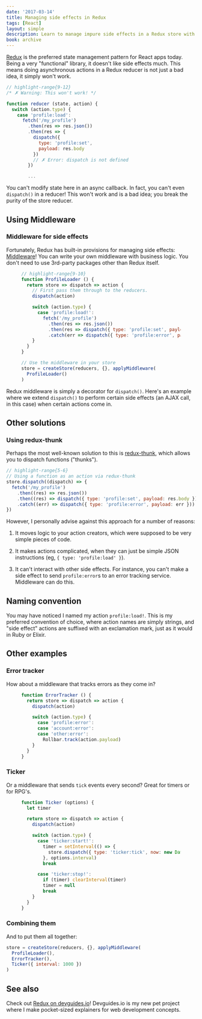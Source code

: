 ```yaml
---
date: '2017-03-14'
title: Managing side effects in Redux
tags: [React]
layout: simple
description: Learn to manage impure side effects in a Redux store with middleware.
book: archive
---
```


[Redux] is the preferred state management pattern for React apps today. Being a very "functional" library, it doesn't like side effects much. This means doing asynchronous actions in a Redux reducer is not just a bad idea, it simply won't work.

```js
// highlight-range{9-12}
/* ✗ Warning: This won't work! */

function reducer (state, action) {
  switch (action.type) {
    case 'profile:load':
      fetch('/my_profile')
        .then(res => res.json())
        .then(res => {
          dispatch({
            type: 'profile:set',
            payload: res.body
          })
          // ✗ Error: dispatch is not defined
        })

        ...
```

You can't modify state here in an async callback. In fact, you can't even `dispatch()` in a reducer! This won't work and is a bad idea; you break the purity of the store reducer.

## Using Middleware

### Middleware for side effects

Fortunately, Redux has built-in provisions for managing side effects: [Middleware](http://redux.js.org/docs/advanced/Middleware.html)! You can write your own middleware with business logic. You don't need to use 3rd-party packages other than Redux itself.

<Figure code title='redux-middleware.js'>

```js
// highlight-range{9-10}
function ProfileLoader () {
  return store => dispatch => action {
    // First pass them through to the reducers.
    dispatch(action)

    switch (action.type) {
      case 'profile:load!':
        fetch('/my_profile')
          .then(res => res.json())
          .then(res => dispatch({ type: 'profile:set', payload: res.body }))
          .catch(err => dispatch({ type: 'profile:error', payload: err }))
    }
  }
}

// Use the middleware in your store
store = createStore(reducers, {}, applyMiddleware(
  ProfileLoader()
)
```

</Figure>

Redux middleware is simply a decorator for `dispatch()`. Here's an example where we extend `dispatch()` to perform certain side effects (an AJAX call, in this case) when certain actions come in.

## Other solutions

### Using redux-thunk

Perhaps the most well-known solution to this is [redux-thunk](https://www.npmjs.com/package/redux-thunk), which allows you to dispatch functions ("thunks").

```js
// highlight-range{5-6}
// Using a function as an action via redux-thunk
store.dispatch((dispatch) => {
  fetch('/my_profile')
    .then((res) => res.json())
    .then((res) => dispatch({ type: 'profile:set', payload: res.body }))
    .catch((err) => dispatch({ type: 'profile:error', payload: err }))
})
```

However, I personally advise against this approach for a number of reasons:

1. It moves logic to your action creators, which were supposed to be very simple pieces of code.

2. It makes actions complicated, when they can just be simple JSON instructions (eg, `{ type: 'profile:load' }`).

3. It can't interact with other side effects. For instance, you can't make a side effect to send `profile:error`s to an error tracking service. Middleware can do this.

## Naming convention

You may have noticed I named my action `profile:load!`. This is my preferred convention of choice, where action names are simply strings, and "side effect" actions are suffixed with an exclamation mark, just as it would in Ruby or Elixir.

## Other examples

### Error tracker

How about a middleware that tracks errors as they come in?

<Figure code title='error-tracker-middleware.js'>

```js
function ErrorTracker () {
  return store => dispatch => action {
    dispatch(action)

    switch (action.type) {
      case 'profile:error':
      case 'account:error':
      case 'other:error':
        Rollbar.track(action.payload)
    }
  }
}
```

</Figure>

### Ticker

Or a middleware that sends `tick` events every second? Great for timers or for RPG's.

<Figure code title='ticker-middleware.js'>

```js
function Ticker (options) {
  let timer

  return store => dispatch => action {
    dispatch(action)

    switch (action.type) {
      case 'ticker:start!':
        timer = setInterval(() => {
          store.dispatch({ type: 'ticker:tick', now: new Date() })
        }, options.interval)
        break

      case 'ticker:stop!':
        if (timer) clearInterval(timer)
        timer = null
        break
    }
  }
}
```

</Figure>

### Combining them

And to put them all together:

```js
store = createStore(reducers, {}, applyMiddleware(
  ProfileLoader(),
  ErrorTracker(),
  Ticker({ interval: 1000 })
)
```

## See also

Check out [Redux on devguides.io](http://devguides.io/redux)! Devguides.io is my new pet project where I make pocket-sized explainers for web development concepts.

[redux]: http://redux.js.org/
